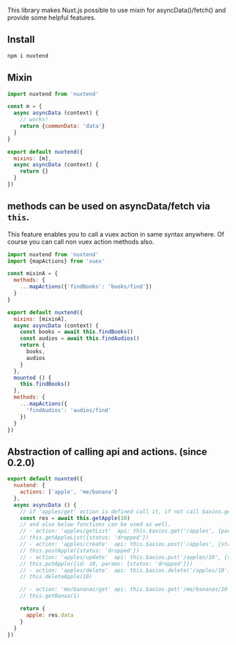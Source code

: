 This library makes Nuxt.js possible to use mixin for asyncData()/fetch() and provide some helpful features.

## Install

```bash
npm i nuxtend
```

## Mixin

```js
import nuxtend from 'nuxtend'

const m = {
  async asyncData (context) {
    // works!
    return {commonData: 'data'}
  }
}

export default nuxtend({
  mixins: [m],
  async asyncData (context) {
    return {}
  }
})
```

## methods can be used on asyncData/fetch via `this`.

This feature enables you to call a vuex action in same syntax anywhere. 
Of course you can call non vuex action methods also.

```js
import nuxtend from 'nuxtend'
import {mapActions} from 'vuex'

const mixinA = {
  methods: {
    ...mapActions({'findBooks': 'books/find'})
  }
}

export default nuxtend({
  mixins: [mixinA],
  async asyncData (context) {
    const books = await this.findBooks()
    const audios = await this.findAudios()
    return {
      books,
      audios
    }
  },
  mounted () {
    this.findBooks()
  },
  methods: {
    ...mapActions({
      'findAudios': 'audios/find'
    })
  }
})
```

## Abstraction of calling api and actions. (since 0.2.0)

```js
export default nuxnted({
  nuxtend: {
    actions: ['apple', 'me/banana']
  },
  async asyncData () {
    // if 'apples/get' action is defined call it, if not call $axios.get('/apples/10')
    const res = await this.getApple(10)
    // and also below functions can be used as well.
    // - action: 'apples/getList'  api: this.$axios.get('/apples', {params: {status: 'dropped'}})
    // this.getAppleList({status: 'dropped'})
    // - action: 'apples/create'  api: this.$axios.post('/apples', {status: 'dropped'})
    // this.postApple({status: 'dropped'})
    // - action: 'apples/update'  api: this.$axios.put('/apples/10', {status: 'dropped'})
    // this.putApple({id: 10, params: {status: 'dropped'}})
    // - action: 'apples/delete'  api: this.$axios.delete('/apples/10')
    // this.deleteApple(10)

    // - action: 'me/bananas/get' api: this.$axios.get('/me/bananas/10')
    // this.getBanaa(1)

    return {
      apple: res.data
    }
  }
})
```


